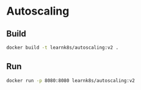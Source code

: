 # Autoscaling

## Build

```bash
docker build -t learnk8s/autoscaling:v2 .
```

## Run

```bash
docker run -p 8080:8080 learnk8s/autoscaling:v2
```
